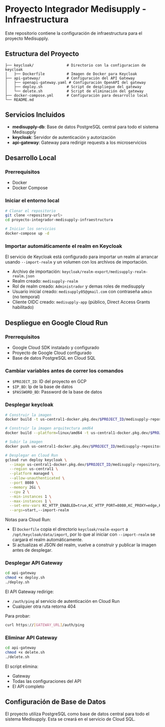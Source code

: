 # Proyecto Integrador Medisupply - Infraestructura

Este repositorio contiene la configuración de infraestructura para el proyecto Medisupply.

## Estructura del Proyecto

```
├── keycloak/               # Directorio con la configuracion de keycloak
│   ├── Dockerfile          # Imagen de Docker para Keycloak
├── api-gateway/            # Configuración del API Gateway
│   ├── openapi-gateway.yaml # Configuración OpenAPI del gateway
│   ├── deploy.sh           # Script de despliegue del gateway
│   └── delete.sh           # Script de eliminación del gateway
├── docker-compose.yml      # Configuración para desarrollo local
└── README.md
```

## Servicios Incluidos

- **medisupply-db**: Base de datos PostgreSQL central para todo el sistema Medisupply
- **keycloak**: Servidor de autenticación y autorización
- **api-gateway**: Gateway para redirigir requests a los microservicios

## Desarrollo Local

### Prerrequisitos

- Docker
- Docker Compose

### Iniciar el entorno local

```bash
# Clonar el repositorio
git clone <repository-url>
cd proyecto-integrador-medisupply-infraestructura

# Iniciar los servicios
docker-compose up -d
```

### Importar automáticamente el realm en Keycloak

El servicio de Keycloak está configurado para importar un realm al arrancar usando `--import-realm` y un volumen con los archivos de importación.

- Archivo de importación: `keycloak/realm-export/medisupply-realm-realm.json`
- Realm creado: `medisupply-realm`
- Rol de realm creado: `Administrador` y demas roles de medisupply
- Usuario inicial creado: `medisupply05@gmail.com` con contraseña `admin` (no temporal)
- Cliente OIDC creado: `medisupply-app` (público, Direct Access Grants habilitado)

## Despliegue en Google Cloud Run

### Prerrequisitos

- Google Cloud SDK instalado y configurado
- Proyecto de Google Cloud configurado
- Base de datos PostgreSQL en Cloud SQL

### Cambiar variables antes de correr los comandos

- `$PROJECT_ID`: ID del proyecto en GCP
- `$IP_BD`: Ip de la base de datos
- `$PASSWORD_BD`: Password de la base de datos

### Desplegar keycloak

```bash
# Construir la imagen
docker build -t us-central1-docker.pkg.dev/$PROJECT_ID/medisupply-repository/keycloak:26.3 ./keycloak

# Construir la imagen arquitectura amd64
docker build --platform=linux/amd64 -t us-central1-docker.pkg.dev/$PROJECT_ID/medisupply-repository/keycloak:26.3 ./keycloak

# Subir la imagen
docker push us-central1-docker.pkg.dev/$PROJECT_ID/medisupply-repository/keycloak:26.3

# Desplegar en Cloud Run
gcloud run deploy keycloak \
  --image us-central1-docker.pkg.dev/$PROJECT_ID/medisupply-repository/keycloak:26.3 \
  --region us-central1 \
  --platform managed \
  --allow-unauthenticated \
  --port 8080 \
  --memory 2Gi \
  --cpu 2 \
  --min-instances 1 \
  --max-instances 1 \
  --set-env-vars KC_HTTP_ENABLED=true,KC_HTTP_PORT=8080,KC_PROXY=edge,KC_PROXY_HEADERS=xforwarded,KC_BOOTSTRAP_ADMIN_USERNAME=admin,KC_BOOTSTRAP_ADMIN_PASSWORD=admin,KC_HOSTNAME_STRICT=false,KC_DB=postgres,KC_DB_URL=jdbc:postgresql://$IP_BD:5432/postgres,KC_DB_USERNAME=postgres,KC_DB_PASSWORD=$PASSWORD_BD \
  --args=start,--import-realm
```

Notas para Cloud Run:

- El `Dockerfile` copia el directorio `keycloak/realm-export` a `/opt/keycloak/data/import`, por lo que al iniciar con `--import-realm` se cargará el realm automáticamente.
- Si actualizas el JSON del realm, vuelve a construir y publicar la imagen antes de desplegar.

### Desplegar API Gateway

```bash
cd api-gateway
chmod +x deploy.sh
./deploy.sh
```

El API Gateway redirige:
- `/auth/ping` al servicio de autenticación en Cloud Run
- Cualquier otra ruta retorna 404

Para probar:
```bash
curl https://[GATEWAY_URL]/auth/ping
```

### Eliminar API Gateway

```bash
cd api-gateway
chmod +x delete.sh
./delete.sh
```

El script elimina:
- Gateway
- Todas las configuraciones del API
- El API completo

## Configuración de Base de Datos

El proyecto utiliza PostgreSQL como base de datos central para todo el sistema Medisupply. Esta se creará en el servicio de Cloud SQL.
